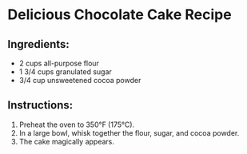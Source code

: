 # Delicious Chocolate Cake Recipe

## Ingredients:
- 2 cups all-purpose flour
- 1 3/4 cups granulated sugar
- 3/4 cup unsweetened cocoa powder

## Instructions:
1. Preheat the oven to 350°F (175°C).
2. In a large bowl, whisk together the flour, sugar, and cocoa powder.
3. The cake magically appears.
